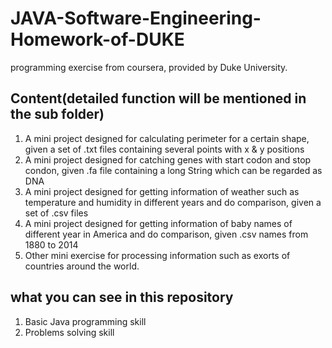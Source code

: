 # JAVA-Software-Engineering-Homework-of-DUKE
programming exercise from coursera, provided by Duke University.
## Content(detailed function will be mentioned in the sub folder)
1. A mini project designed for calculating perimeter for a certain shape, given a set of .txt files containing several points with x & y positions
2. A  mini project designed for catching genes with start codon and stop condon, given .fa file containing a long String  which can be regarded as DNA    
3. A mini project designed for getting information of weather such as temperature and humidity in different years and do comparison, given a set of .csv files
4. A mini project designed for getting information of baby names of different year in America and do comparison, given .csv names from 1880 to 2014
5. Other mini exercise for processing information such as exorts of countries around the world.

## what you can see in this repository
 1. Basic Java programming skill
 2. Problems solving skill
